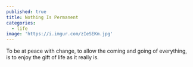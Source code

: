 ```yaml
---
published: true
title: Nothing Is Permanent
categories:
  - life
image: 'https://i.imgur.com/zIeSEKm.jpg'
---
```

To be at peace 
with change,
to allow 
the coming 
and going 
of everything,  
is to enjoy
the gift of life 
as it really is.
